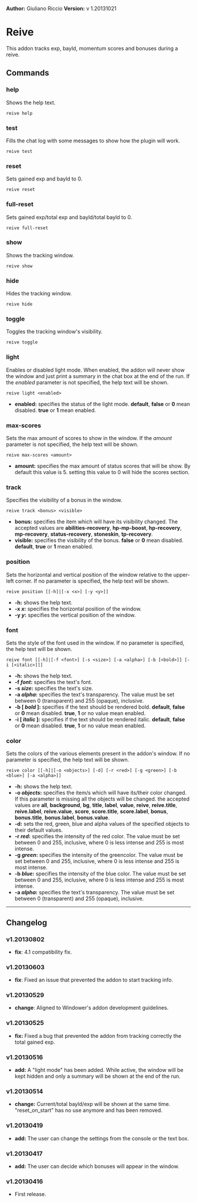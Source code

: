 **Author:** Giuliano Riccio
**Version:** v 1.20131021

# Reive #
This addon tracks exp, bayld, momentum scores and bonuses during a reive.

## Commands ##
### help ###
Shows the help text.  
```
reive help
```

### test ###
Fills the chat log with some messages to show how the plugin will work.  
```
reive test
```

### reset ###
Sets gained exp and bayld to 0.  
```
reive reset
```

### full-reset ###
Sets gained exp/total exp and bayld/total bayld to 0.  
```
reive full-reset
```

### show ###
Shows the tracking window.  
```
reive show
```

### hide ###
Hides the tracking window.  
```
reive hide
```

### toggle ###
Toggles the tracking window's visibility.  
```
reive toggle
```

### light ###
Enables or disabled light mode. When enabled, the addon will never show the window and just print a summary in the chat box at the end of the run. If the _enabled_ parameter is not specified, the help text will be shown.  
```
reive light <enabled>
```
* **enabled:** specifies the status of the light mode. **default**, **false** or **0** mean disabled. **true** or **1** mean enabled.

### max-scores ###
Sets the max amount of scores to show in the window. If the _amount_ parameter is not specified, the help text will be shown.  
```
reive max-scores <amount>
```
* **amount:** specifies the max amount of status scores that will be show. By default this value is 5. setting this value to 0 will hide the scores section.

### track ###
Specifies the visibility of a bonus in the window.  
```
reive track <bonus> <visible>
```
* **bonus:** specifies the item which will have its visibility changed. The accepted values are **abilities-recovery**, **hp-mp-boost**, **hp-recovery**, **mp-recovery**, **status-recovery**, **stoneskin**, **tp-recovery**.
* **visible:** specifies the visibility of the bonus. **false** or **0** mean disabled. **default**, **true** or **1** mean enabled.

### position ###
Sets the horizontal and vertical position of the window relative to the upper-left corner. If no parameter is specified, the help text will be shown.  
```
reive position [[-h]|[-x <x>] [-y <y>]]
```
* **-h:** shows the help text.
* **-x _x_:** specifies the horizontal position of the window.
* **-y _y_:** specifies the vertical position of the window.

### font ###
Sets the style of the font used in the window. If no parameter is specified, the help text will be shown.  
```
reive font [[-h]|[-f <font>] [-s <size>] [-a <alpha>] [-b [<bold>]] [-i [<italic>]]]
```
* **-h:** shows the help text.
* **-f _font_:** specifies the text's font.
* **-s _size_:** specifies the text's size.
* **-a _alpha_:** specifies the text's transparency. The value must be set between 0 (transparent) and 255 (opaque), inclusive.
* **-b [ _bold_ ]:** specifies if the text should be rendered bold. **default**, **false** or **0** mean disabled. **true**, **1** or no value mean enabled.
* **-i [ _italic_ ]:** specifies if the text should be rendered italic. **default**, **false** or **0** mean disabled. **true**, **1** or no value mean enabled.

### color ###
Sets the colors of the various elements present in the addon's window. If no parameter is specified, the help text will be shown.  
```
reive color [[-h]|[-o <objects>] [-d] [-r <red>] [-g <green>] [-b <blue>] [-a <alpha>]]
```
* **-h:** shows the help text.
* **-o _objects_:** specifies the item/s which will have its/their color changed. If this parameter is missing all the objects will be changed. the accepted values are **all**, **background**, **bg**, **title**, **label**, **value**, **reive**, **reive.title**, **reive.label**, **reive.value**, **score**, **score.title**, **score.label**, **bonus**, **bonus.title**, **bonus.label**, **bonus.value**.
* **-d:** sets the red, green, blue and alpha values of the specified objects to their default values.
* **-r _red_:** specifies the intensity of the red color. The value must be set between 0 and 255, inclusive, where 0 is less intense and 255 is most intense.
* **-g _green_:** specifies the intensity of the greencolor. The value must be set between 0 and 255, inclusive, where 0 is less intense and 255 is most intense.
* **-b _blue_:** specifies the intensity of the blue color. The value must be set between 0 and 255, inclusive, where 0 is less intense and 255 is most intense.
* **-a _alpha_:** specifies the text's transparency. The value must be set between 0 (transparent) and 255 (opaque), inclusive.

----

## Changelog ##

### v1.20130802 ###
* **fix**: 4.1 compatibility fix.

### v1.20130603 ###
* **fix**: Fixed an issue that prevented the addon to start tracking info.

### v1.20130529 ###
* **change**: Aligned to Windower's addon development guidelines.

### v1.20130525 ###
* **fix:** Fixed a bug that prevented the addon from tracking correctly the total gained exp.

### v1.20130516 ###
* **add:** A "light mode" has been added. While active, the window will be kept hidden and only a summary will be shown at the end of the run.

### v1.20130514 ###
* **change:** Current/total bayld/exp will be shown at the same time. "reset_on_start" has no use anymore and has been removed.

### v1.20130419 ###
* **add:** The user can change the settings from the console or the text box.

### v1.20130417 ###
* **add:** The user can decide which bonuses will appear in the window.

### v1.20130416 ###
* First release.
